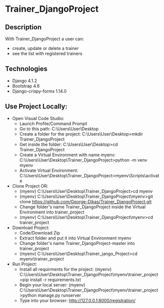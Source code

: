 # Trainer_DjangoProject
## Description
With Trainer_DjangoProject a user can:
* create, update or delete a trainer
* see the list with registered trainers   
## Technologies
* Django 4.1.2
* Bootstrap 4.6
* Django-crispy-forms 1.14.0
## Use Project Locally:
* Open Visual Code Studio:														
  - Launch Profile/Command Prompt																										
  - Go to this path: C:\Users\User\Desktop																					
  - Create a folder for the project: C:\Users\User\Desktop>mkdir Trainer_DjangoProject								
  - Get inside the folder: C:\Users\User\Desktop>cd Trainer_DjangoProject																								
  - Create a Virtual Environment with name myenv: C:\Users\User\Desktop\Trainer_DjangoProject>python -m venv myenv					
  - Activate Virtual Environment: C:\Users\User\Desktop\Trainer_DjangoProject>myenv\Scripts\activate										
* Clone Project OR:                                                                                                                     
  - (myenv) C:\Users\User\Desktop\Trainer_DjangoProject>cd myenv									
  - (myenv) C:\Users\User\Desktop\Trainer_DjangoProject\myenv>git clone https://github.com/George-Dikas/Trainer_DjangoProject.git	
  - Change folder's name Trainer_DjangoProject inside the Virtual Environment into trainer_project			
  - (myenv) C:\Users\User\Desktop\Trainer_DjangoProject\myenv>cd trainer_project		
* Download Project:
  - Code/Download Zip
  - Extract folder and put it into Virtual Environment myenv
  - Change folder's name Trainer_DjangoProject-master into trainer_project
  - (myenv) C:\Users\User\Desktop\Trainer_jango_Project>cd myenv\trainer_project
* Run Project: 
  - Install all requirments for the project: 
    (myenv) C:\Users\User\Desktop\Trainer_DjangoProject\myenv\trainer_project>pip install -r requirements.txt
  - Begin your local server: 
    (myenv) C:\Users\User\Desktop\Trainer_DjangoProject\myenv\trainer_project>python manage.py runserver
  - Type into your browser: http://127.0.0.1:8000/registration/
